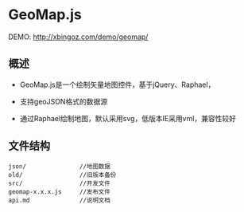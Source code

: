 # GeoMap.js


DEMO: <http://xbingoz.com/demo/geomap/>


## 概述

* GeoMap.js是一个绘制矢量地图控件，基于jQuery、Raphael，

* 支持geoJSON格式的数据源

* 通过Raphael绘制地图，默认采用svg，低版本IE采用vml，兼容性较好



## 文件结构

	json/				//地图数据
	old/				//旧版本备份
	src/				//开发文件
	geomap-x.x.x.js		//发布文件
	api.md				//说明文档



